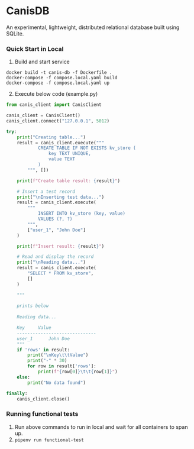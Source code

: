 # CanisDB

An experimental, lightweight, distributed relational database built using SQLite.

### Quick Start in Local

1. Build and start service

```
docker build -t canis-db -f Dockerfile .
docker-compose -f compose.local.yaml build
docker-compose -f compose.local.yaml up
```

2. Execute below code (example.py)

```python
from canis_client import CanisClient

canis_client = CanisClient()
canis_client.connect("127.0.0.1", 5012)

try:
    print("Creating table...")
    result = canis_client.execute("""
            CREATE TABLE IF NOT EXISTS kv_store (
                key TEXT UNIQUE,
                value TEXT
            )
        """, [])

    print(f"Create table result: {result}")

    # Insert a test record
    print("\nInserting test data...")
    result = canis_client.execute(
        """
            INSERT INTO kv_store (key, value)
            VALUES (?, ?)
        """,
        ["user_1", "John Doe"]
    )

    print(f"Insert result: {result}")

    # Read and display the record
    print("\nReading data...")
    result = canis_client.execute(
        "SELECT * FROM kv_store",
        []
    )

    """
    
    prints below
    
    Reading data...

    Key		Value
    ------------------------------
    user_1		John Doe
    """
    if 'rows' in result:
        print("\nKey\t\tValue")
        print("-" * 30)
        for row in result['rows']:
            print(f"{row[0]}\t\t{row[1]}")
    else:
        print("No data found")

finally:
    canis_client.close()

```

### Running functional tests

1. Run above commands to run in local and wait for all containers to span up.
2. `pipenv run functional-test`



